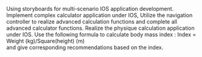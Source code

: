 Using storyboards for multi-scenario IOS application development.
Implement complex calculator application under IOS, Utilize the navigation controller 
to realize advanced calculation functions and complete all advanced calculator functions.
Realize the physique calculation application under IOS. Use the following formula to 
calculate body mass index : 
Index = Weight (kg)/Square(height) (m)  
and give corresponding recommendations based on the index.
